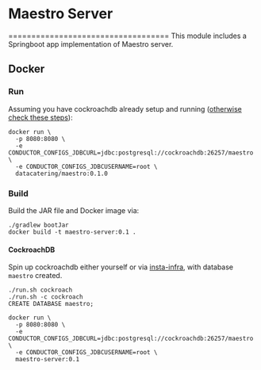 # Maestro Server
===================================
This module includes a Springboot app implementation of Maestro server.

## Docker

### Run

Assuming you have cockroachdb already setup and running ([otherwise check these steps](#cockroachdb)):

```shell
docker run \
  -p 8080:8080 \
  -e CONDUCTOR_CONFIGS_JDBCURL=jdbc:postgresql://cockroachdb:26257/maestro \
  -e CONDUCTOR_CONFIGS_JDBCUSERNAME=root \
  datacatering/maestro:0.1.0
```

### Build

Build the JAR file and Docker image via:

```shell
./gradlew bootJar
docker build -t maestro-server:0.1 .
```

#### CockroachDB

Spin up cockroachdb either yourself or via [insta-infra](https://github.com/data-catering/insta-infra), with database 
`maestro` created.

```shell
./run.sh cockroach
./run.sh -c cockroach
CREATE DATABASE maestro;
```

```shell
docker run \
  -p 8080:8080 \
  -e CONDUCTOR_CONFIGS_JDBCURL=jdbc:postgresql://cockroachdb:26257/maestro \
  -e CONDUCTOR_CONFIGS_JDBCUSERNAME=root \
  maestro-server:0.1
```
